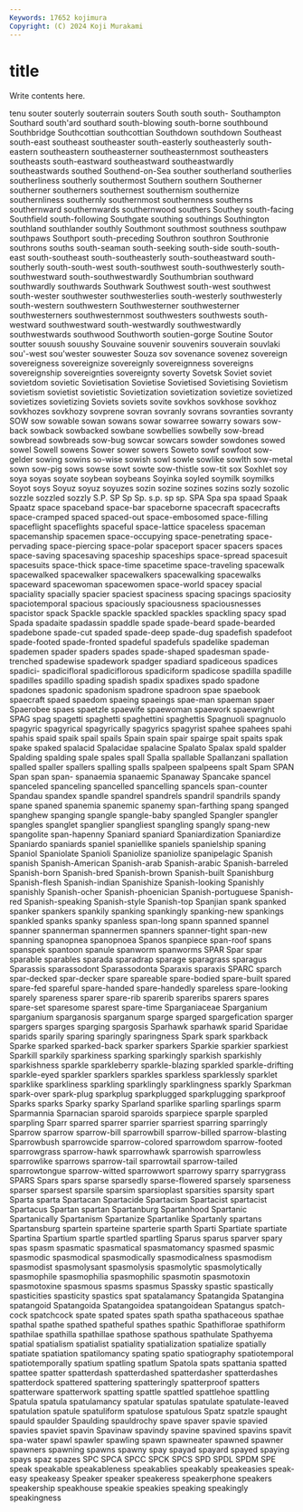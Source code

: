 ```yaml
---
Keywords: 17652 kojimura
Copyright: (C) 2024 Koji Murakami
---
```


# title

Write contents here.



tenu souter souterly souterrain souters South
south south- Southampton Southard south'ard southard south-blowing south-borne southbound Southbridge
Southcottian southcottian Southdown southdown Southeast south-east southeast southeaster south-easterly southeasterly
south-eastern southeastern southeasterner southeasternmost southeasters southeasts south-eastward southeastward southeastwardly southeastwards
southed Southend-on-Sea souther southerland southerlies southerliness southerly southermost Southern southern
Southerner southerner southerners southernest southernism southernize southernliness southernly southernmost southernness
southerns southernward southernwards southernwood southers Southey south-facing Southfield south-following Southgate
southing southings Southington southland southlander southly Southmont southmost southness southpaw
southpaws Southport south-preceding Southron southron Southronie southrons souths south-seaman south-seeking
south-side south-south-east south-southeast south-southeasterly south-southeastward south-southerly south-south-west south-southwest south-southwesterly south-southwestward
south-southwestwardly Southumbrian southward southwardly southwards Southwark Southwest south-west southwest south-wester
southwester southwesterlies south-westerly southwesterly south-western southwestern Southwesterner southwesterner southwesterners southwesternmost
southwesters southwests south-westward southwestward south-westwardly southwestwardly southwestwards southwood Southworth soutien-gorge
Soutine Soutor soutter souush souushy Souvaine souvenir souvenirs souverain souvlaki
sou'-west sou'wester souwester Souza sov sovenance sovenez sovereign sovereigness sovereignize
sovereignly sovereignness sovereigns sovereignship sovereignties sovereignty soverty Sovetsk Soviet soviet
sovietdom sovietic Sovietisation Sovietise Sovietised Sovietising Sovietism sovietism sovietist sovietistic
Sovietization sovietization sovietize sovietized sovietizes sovietizing Soviets soviets sovite sovkhos
sovkhose sovkhoz sovkhozes sovkhozy sovprene sovran sovranly sovrans sovranties sovranty
SOW sow sowable sowan sowans sowar sowarree sowarry sowars sow-back
sowback sowbacked sowbane sowbellies sowbelly sow-bread sowbread sowbreads sow-bug sowcar
sowcars sowder sowdones sowed sowel Sowell sowens Sower sower sowers
Soweto sowf sowfoot sow-gelder sowing sowins so-wise sowish sowl sowle
sowlike sowlth sow-metal sown sow-pig sows sowse sowt sowte sow-thistle
sow-tit sox Soxhlet soy soya soyas soyate soybean soybeans Soyinka
soyled soymilk soymilks Soyot soys Soyuz soyuz soyuzes sozin sozine
sozines sozins sozly sozolic sozzle sozzled sozzly S.P. SP Sp
Sp. s.p. sp sp. SPA Spa spa spaad Spaak Spaatz
space spaceband space-bar spaceborne spacecraft spacecrafts space-cramped spaced spaced-out space-embosomed
space-filling spaceflight spaceflights spaceful space-lattice spaceless spaceman spacemanship spacemen space-occupying
space-penetrating space-pervading space-piercing space-polar spaceport spacer spacers spaces space-saving spacesaving
spaceship spaceships space-spread spacesuit spacesuits space-thick space-time spacetime space-traveling spacewalk
spacewalked spacewalker spacewalkers spacewalking spacewalks spaceward spacewoman spacewomen space-world spacey
spacial spaciality spacially spacier spaciest spaciness spacing spacings spaciosity spaciotemporal
spacious spaciously spaciousness spaciousnesses spacistor spack Spackle spackle spackled spackles
spackling spacy spad Spada spadaite spadassin spaddle spade spade-beard spade-bearded
spadebone spade-cut spaded spade-deep spade-dug spadefish spadefoot spade-footed spade-fronted spadeful
spadefuls spadelike spademan spademen spader spaders spades spade-shaped spadesman spade-trenched
spadewise spadework spadger spadiard spadiceous spadices spadici- spadicifloral spadiciflorous spadiciform
spadicose spadilla spadille spadilles spadillo spading spadish spadix spadixes spado
spadone spadones spadonic spadonism spadrone spadroon spae spaebook spaecraft spaed
spaedom spaeing spaeings spae-man spaeman spaer Spaerobee spaes spaetzle spaewife
spaewoman spaework spaewright SPAG spag spagetti spaghetti spaghettini spaghettis Spagnuoli
spagnuolo spagyric spagyrical spagyrically spagyrics spagyrist spahee spahees spahi spahis
spaid spaik spail spails Spain spain spair spairge spait spaits
spak spake spaked spalacid Spalacidae spalacine Spalato Spalax spald spalder
Spalding spalding spale spales spall Spalla spallable Spallanzani spallation spalled
spaller spallers spalling spalls spalpeen spalpeens spalt Spam SPAN Span
span span- spanaemia spanaemic Spanaway Spancake spancel spanceled spanceling spancelled
spancelling spancels span-counter Spandau spandex spandle spandrel spandrels spandril spandrils
spandy spane spaned spanemia spanemic spanemy span-farthing spang spanged spanghew
spanging spangle spangle-baby spangled Spangler spangler spangles spanglet spanglier spangliest
spangling spangly spang-new spangolite span-hapenny Spaniard spaniard Spaniardization Spaniardize Spaniardo
spaniards spaniel spaniellike spaniels spanielship spaning Spaniol Spaniolate Spanioli Spaniolize
spaniolize spanipelagic Spanish spanish Spanish-American Spanish-arab Spanish-arabic Spanish-barreled Spanish-born Spanish-bred
Spanish-brown Spanish-built Spanishburg Spanish-flesh Spanish-indian Spanishize Spanish-looking Spanishly spanishly Spanish-ocher
Spanish-phoenician Spanish-portuguese Spanish-red Spanish-speaking Spanish-style Spanish-top Spanjian spank spanked spanker
spankers spankily spanking spankingly spanking-new spankings spankled spanks spanky spanless
span-long spann spanned spannel spanner spannerman spannermen spanners spanner-tight span-new
spanning spanopnea spanopnoea Spanos spanpiece span-roof spans spanspek spantoon spanule
spanworm spanworms SPAR Spar spar sparable sparables sparada sparadrap sparage
sparagrass sparagus Sparassis sparassodont Sparassodonta Sparaxis sparaxis SPARC sparch spar-decked
spar-decker spare spareable spare-bodied spare-built spared spare-fed spareful spare-handed spare-handedly
spareless spare-looking sparely spareness sparer spare-rib sparerib spareribs sparers spares
spare-set sparesome sparest spare-time Sparganiaceae Sparganium sparganium sparganosis sparganum sparge
sparged spargefication sparger spargers sparges sparging spargosis Sparhawk sparhawk sparid
Sparidae sparids sparily sparing sparingly sparingness Spark spark sparkback Sparke
sparked sparked-back sparker sparkers Sparkie sparkier sparkiest Sparkill sparkily sparkiness
sparking sparkingly sparkish sparkishly sparkishness sparkle sparkleberry sparkle-blazing sparkled sparkle-drifting
sparkle-eyed sparkler sparklers sparkles sparkless sparklessly sparklet sparklike sparkliness sparkling
sparklingly sparklingness sparkly Sparkman spark-over spark-plug sparkplug sparkplugged sparkplugging sparkproof
Sparks sparks Sparky sparky Sparland sparlike sparling sparlings sparm Sparmannia
Sparnacian sparoid sparoids sparpiece sparple sparpled sparpling Sparr sparred sparrer
sparrier sparriest sparring sparringly Sparrow sparrow sparrow-bill sparrowbill sparrow-billed sparrow-blasting
Sparrowbush sparrowcide sparrow-colored sparrowdom sparrow-footed sparrowgrass sparrow-hawk sparrowhawk sparrowish sparrowless
sparrowlike sparrows sparrow-tail sparrowtail sparrow-tailed sparrowtongue sparrow-witted sparrowwort sparrowy sparry
sparrygrass SPARS Spars spars sparse sparsedly sparse-flowered sparsely sparseness sparser
sparsest sparsile sparsim sparsioplast sparsities sparsity spart Sparta sparta Spartacan
Spartacide Spartacism Spartacist spartacist Spartacus Spartan spartan Spartanburg Spartanhood Spartanic
Spartanically Spartanism Spartanize Spartanlike Spartanly spartans Spartansburg spartein sparteine sparterie
sparth Sparti Spartiate spartiate Spartina Spartium spartle spartled spartling Sparus
sparus sparver spary spas spasm spasmatic spasmatical spasmatomancy spasmed spasmic
spasmodic spasmodical spasmodically spasmodicalness spasmodism spasmodist spasmolysant spasmolysis spasmolytic spasmolytically
spasmophile spasmophilia spasmophilic spasmotin spasmotoxin spasmotoxine spasmous spasms spasmus Spassky
spastic spastically spasticities spasticity spastics spat spatalamancy Spatangida Spatangina spatangoid
Spatangoida Spatangoidea spatangoidean Spatangus spatch-cock spatchcock spate spated spates spath
spatha spathaceous spathae spathal spathe spathed spatheful spathes spathic Spathiflorae
spathiform spathilae spathilla spathillae spathose spathous spathulate Spathyema spatial spatialism
spatialist spatiality spatialization spatialize spatially spatiate spatiation spatilomancy spating spatio
spatiography spatiotemporal spatiotemporally spatium spatling spatlum Spatola spats spattania spatted
spattee spatter spatterdash spatterdashed spatterdasher spatterdashes spatterdock spattered spattering spatteringly
spatterproof spatters spatterware spatterwork spatting spattle spattled spattlehoe spattling Spatula
spatula spatulamancy spatular spatulas spatulate spatulate-leaved spatulation spatule spatuliform spatulose
spatulous Spatz spatzle spaught spauld spaulder Spaulding spauldrochy spave spaver
spavie spavied spavies spaviet spavin Spavinaw spavindy spavine spavined spavins
spavit spa-water spawl spawler spawling spawn spawneater spawned spawner spawners
spawning spawns spawny spay spayad spayard spayed spaying spays spaz
spazes SPC SPCA SPCC SPCK SPCS SPD SPDL SPDM SPE
speak speakable speakableness speakablies speakably speakeasies speak-easy speakeasy Speaker speaker
speakeress speakerphone speakers speakership speakhouse speakie speakies speaking speakingly speakingness
